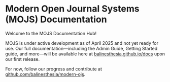 # Modern Open Journal Systems (MOJS) Documentation

Welcome to the MOJS Documentation Hub!  

MOJS is under active development as of April 2025 and not yet ready for use. Our full documentation—including the Admin Guide, Getting Started guide, and more—will be available here at [balinesthesia.github.io/docs](https://balinesthesia.github.io/docs) upon our first release.  

For now, follow our progress and contribute at [github.com/balinesthesia/modern-ojs](https://github.com/balinesthesia/modern-ojs).  